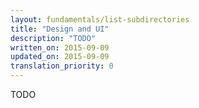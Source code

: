 ```yaml
---
layout: fundamentals/list-subdirectories
title: "Design and UI"
description: "TODO"
written_on: 2015-09-09
updated_on: 2015-09-09
translation_priority: 0
---
```


<p class="intro">
  TODO
</p>

